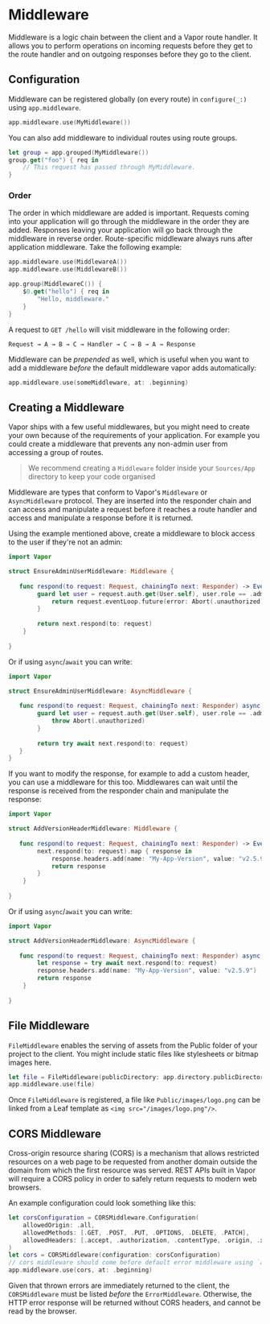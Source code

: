 # Middleware

Middleware is a logic chain between the client and a Vapor route handler. It allows you to perform operations on incoming requests before they get to the route handler and on outgoing responses before they go to the client.

## Configuration

Middleware can be registered globally (on every route) in `configure(_:)` using `app.middleware`.

```swift
app.middleware.use(MyMiddleware())
```

You can also add middleware to individual routes using route groups.

```swift
let group = app.grouped(MyMiddleware())
group.get("foo") { req in
	// This request has passed through MyMiddleware.
}
```

### Order

The order in which middleware are added is important. Requests coming into your application will go through the middleware in the order they are added. Responses leaving your application will go back through the middleware in reverse order. Route-specific middleware always runs after application middleware. Take the following example:

```swift
app.middleware.use(MiddlewareA())
app.middleware.use(MiddlewareB())

app.group(MiddlewareC()) {
	$0.get("hello") { req in 
		"Hello, middleware."
	}
}
```

A request to `GET /hello` will visit middleware in the following order:

```
Request → A → B → C → Handler → C → B → A → Response
```

Middleware can be _prepended_ as well, which is useful when you want to add a middleware _before_ the default middleware vapor adds automatically:

```swift
app.middleware.use(someMiddleware, at: .beginning)
```

## Creating a Middleware

Vapor ships with a few useful middlewares, but you might need to create your own because of the requirements of your application. For example you could create a middleware that prevents any non-admin user from accessing a group of routes.

> We recommend creating a `Middleware` folder inside your `Sources/App` directory to keep your code organised

Middleware are types that conform to Vapor's `Middleware` or `AsyncMiddleware` protocol. They are inserted into the responder chain and can access and manipulate a request before it reaches a route handler and access and manipulate a response before it is returned.

Using the example mentioned above, create a middleware to block access to the user if they're not an admin:

```swift
import Vapor

struct EnsureAdminUserMiddleware: Middleware {
    
   func respond(to request: Request, chainingTo next: Responder) -> EventLoopFuture<Response> {
		guard let user = request.auth.get(User.self), user.role == .admin else {
			return request.eventLoop.future(error: Abort(.unauthorized))
		}
		
		return next.respond(to: request)
    }
    
}
```

Or if using `async`/`await` you can write:

```swift
import Vapor

struct EnsureAdminUserMiddleware: AsyncMiddleware {
    
   func respond(to request: Request, chainingTo next: Responder) async throws -> Response {
		guard let user = request.auth.get(User.self), user.role == .admin else {
			throw Abort(.unauthorized)
		}
		
		return try await next.respond(to: request)
   }
}
```

If you want to modify the response, for example to add a custom header, you can use a middleware for this too. Middlewares can wait until the response is received from the responder chain and manipulate the response:

```swift
import Vapor

struct AddVersionHeaderMiddleware: Middleware {
    
   func respond(to request: Request, chainingTo next: Responder) -> EventLoopFuture<Response> {
		next.respond(to: request).map { response in
			response.headers.add(name: "My-App-Version", value: "v2.5.9")
			return response
		}
    }
    
}
```

Or if using `async`/`await` you can write:

```swift
import Vapor

struct AddVersionHeaderMiddleware: AsyncMiddleware {
    
   func respond(to request: Request, chainingTo next: Responder) async throws -> Response {
	    let response = try await next.respond(to: request)
		response.headers.add(name: "My-App-Version", value: "v2.5.9")
	    return response
    }
    
}
```

## File Middleware

`FileMiddleware` enables the serving of assets from the Public folder of your project to the client. You might include static files like stylesheets or bitmap images here.

```swift
let file = FileMiddleware(publicDirectory: app.directory.publicDirectory)
app.middleware.use(file)
```

Once `FileMiddleware` is registered, a file like `Public/images/logo.png` can be linked from a Leaf template as `<img src="/images/logo.png"/>`.

## CORS Middleware

Cross-origin resource sharing (CORS) is a mechanism that allows restricted resources on a web page to be requested from another domain outside the domain from which the first resource was served. REST APIs built in Vapor will require a CORS policy in order to safely return requests to modern web browsers.

An example configuration could look something like this:

```swift
let corsConfiguration = CORSMiddleware.Configuration(
    allowedOrigin: .all,
    allowedMethods: [.GET, .POST, .PUT, .OPTIONS, .DELETE, .PATCH],
    allowedHeaders: [.accept, .authorization, .contentType, .origin, .xRequestedWith, .userAgent, .accessControlAllowOrigin]
)
let cors = CORSMiddleware(configuration: corsConfiguration)
// cors middleware should come before default error middleware using `at: .beginning`
app.middleware.use(cors, at: .beginning)
```

Given that thrown errors are immediately returned to the client, the `CORSMiddleware` must be listed _before_ the `ErrorMiddleware`. Otherwise, the HTTP error response will be returned without CORS headers, and cannot be read by the browser.
